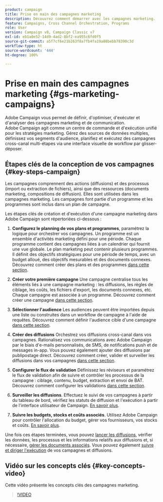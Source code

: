```yaml
---
product: campaign
title: Prise en main des campagnes marketing
description: Découvrez comment démarrer avec les campagnes marketing.
feature: Campaigns, Cross Channel Orchestration, Programs
role: User
version: Campaign v8, Campaign Classic v7
exl-id: eb1a0e52-14d9-4ad2-8bf2-ea955c6fd0f5
source-git-commit: a5f7cf6e21b263f8a7fb4fa19a88bebb78390c3d
workflow-type: ht
source-wordcount: '444'
ht-degree: 100%

---
```


# Prise en main des campagnes marketing {#gs-marketing-campaigns}

Adobe Campaign vous permet de définir, d&#39;optimiser, d&#39;exécuter et d&#39;analyser des campagnes marketing et de communication. Adobe Campaign agit comme un centre de commande et d&#39;exécution unifié pour les stratégies marketing. Gérez des sources de données multiples, définissez vos segments d&#39;audience, planifiez et exécutez des campagnes cross-canal multi-étapes via une interface visuelle de workflow par glisser-déposer.


<!--In addition, the **Marketing Resource Management (MRM)** module lets you control marketing actions in a collaborative mode by providing complete management and real-time tracking of the tasks, budgets and marketing resources involved. The Marketing Resource Management lets you optimize and regulate the management of internal and external processes, resources and marketing campaigns, as well as third party relations (agencies, printers, etc.). For more on this, refer to [this section](about-marketing-resource-management.md).

>[!NOTE]
>
>Capabilities related to population targeting, message personalization and message delivery on the various channels are detailed in [this section](../../delivery/using/steps-about-delivery-creation-steps.md).-->


## Étapes clés de la conception de vos campagnes {#key-steps-campaign}

Les campagnes comprennent des actions (diffusions) et des processus (import ou extraction de fichiers), ainsi que des ressources (documents marketing, compositions de diffusion). Elles sont utilisées dans les campagnes marketing. Les campagnes font partie d&#39;un programme et les programmes sont inclus dans un plan de campagne.

Les étapes clés de création et d&#39;exécution d&#39;une campagne marketing dans Adobe Campaign sont répertoriées ci-dessous :

1. **Configurez le planning de vos plans et programmes**, paramétrez la logique pour orchestrer vos campagnes.
Un programme est un ensemble d&#39;activités marketing défini pour une période. Chaque programme contient des campagnes liées à un calendrier qui fournit une vue globale. Le plan marketing peut contenir plusieurs programmes. Il définit des objectifs stratégiques pour une période de temps, avec un budget alloué, des objectifs mesurables et des documents connexes. Découvrez comment créer des plans et des programmes [dans cette section](marketing-campaign-create.md#create-plan-and-program).

1. **Créer votre première campagne**
Une campagne centralise tous les éléments liés à une campagne marketing : les diffusions, les règles de ciblage, les coûts, les fichiers d&#39;export, les documents connexes, etc. Chaque campagne est associée à un programme. Découvrez comment créer une campagne [dans cette section](marketing-campaign-create.md#create-a-campaign).

1. **Sélectionner l&#39;audience**
Les audiences peuvent être importées depuis une liste ou construites dans un workflow de campagne à l&#39;aide de requêtes. Découvrez comment définir l&#39;audience cible d&#39;une campagne [dans cette section](marketing-campaign-target.md#select-the-target-population).

1. **Créer des diffusions**
Orchestrez vos diffusions cross-canal dans vos campagnes. Rationalisez vos communications avec Adobe Campaign par le biais d&#39;e-mails personnalisés, de SMS, de notifications push et de messages in-app. Vous pouvez également ajouter des diffusions par publipostage direct. Découvrez comment créer, valider et surveiller les diffusions dans vos campagnes [dans cette section](marketing-campaign-deliveries.md).

1. **Configurer le flux de validation**
Définissez les réviseurs et paramétrez le flux de validation afin de suivre et contrôler les processus de la campagne : ciblage, contenu, budget, extraction et envoi de BAT. Découvrez comment configurer les validations [dans cette section](marketing-campaign-approval.md).

1. **Surveiller les diffusions**.
Effectuez le suivi de vos campagnes à partir du tableau de bord, vérifiez les statuts de diffusion et l&#39;exécution à partir de l&#39;interface utilisateur de Campaign. [En savoir plus](marketing-campaign-monitoring.md).

1. **Suivre les budgets, stocks et coûts associés**.
Utilisez Adobe Campaign pour contrôler l&#39;allocation du budget, gérer vos fournisseurs, vos stocks et coûts. [En savoir plus](providers-stocks-and-budgets.md#create-service-providers-and-their-cost-structures).

Une fois ces étapes terminées, vous pouvez [lancer les diffusions](marketing-campaign-deliveries.md#start-a-delivery), vérifier les données, les processus et les informations relatifs aux diffusions et, si nécessaire, [gérer les documents associés](marketing-campaign-deliveries.md#manage-associated-documents). Vous pouvez également [suivre et diriger l&#39;exécution](marketing-campaign-monitoring.md) de vos campagnes et diffusions.


## Vidéo sur les concepts clés {#key-concepts-video}

Cette vidéo présente les concepts clés des campagnes marketing.

>[!VIDEO](https://video.tv.adobe.com/v/35131?quality=12)
